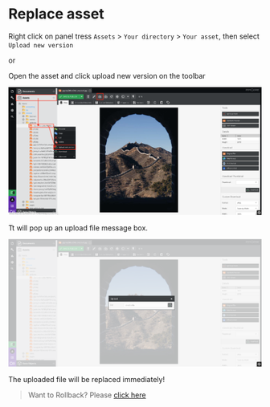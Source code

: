 # Replace asset

Right click on panel tress `Assets` > `Your directory` > `Your asset`, then select `Upload new version`

or

Open the asset and click upload new version on the toolbar

![](images/ra01.png)

Tt will pop up an upload file message box.

![](images/ra02.png)

The uploaded file will be replaced immediately!

> Want to Rollback? Please [click here](basic/versioning)